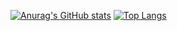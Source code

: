[![Anurag's GitHub stats](https://github-readme-stats.vercel.app/api?username=kim-yeonjung&theme=tokyonight&count_private=true)](https://github.com/anuraghazra/github-readme-stats)
[![Top Langs](https://github-readme-stats.vercel.app/api/top-langs/?username=kim-yeonjung&theme=tokyonight&count_private=true)](https://github.com/anuraghazra/github-readme-stats)
